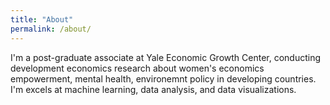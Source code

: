 ```yaml
---
title: "About"
permalink: /about/
---
```


I'm a post-graduate associate at Yale Economic Growth Center, conducting development economics research about women's economics empowerment, mental health, environemnt policy in developing countries. I'm excels at machine learning, data analysis, and data visualizations.